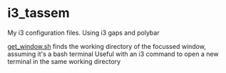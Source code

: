 # i3_tassem

My i3 configuration files. Using i3 gaps and polybar

[get_window.sh](./scripts/get_window.sh) finds the working directory of the focussed window, assuming it's a bash terminal
Useful with an i3 command to open a new terminal in the same working directory
